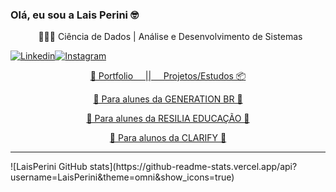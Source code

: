 ### Olá, eu sou a Lais Perini 🤓

<p align="center">
                 &nbsp; &nbsp; 👩🏼‍🎓 Ciência de Dados | Análise e Desenvolvimento de Sistemas &nbsp;
  </p> 

[![Linkedin](https://img.shields.io/badge/LinkedIn-0077B5?style=for-the-badge&logo=linkedin&logoColor=white)](https://linkedin.com/in/laisperinii)[![Instagram](https://img.shields.io/badge/Instagram-E4405F?style=for-the-badge&logo=instagram&logoColor=white)](https://instagram.com/laisperinii)

 </p> 
  <p align="center">
    <a href="https://leonardoalves.netlify.app/">🚧 Portfolio &nbsp; &nbsp; ||  </a>
    <a href="https://github.com/Ebony-SYS"> &nbsp; &nbsp; Projetos/Estudos 📦</a>  
 </p>
  <p align="center">
    <a href=https://github.com/Ebony-Full-Stack>🧡 Para alunes da GENERATION BR 🧡</a>
  </p>
  <p align="center">
    <a href=https://github.com/Resilia-por-Ebony>💛 Para alunes da RESILIA EDUCAÇÃO 💛</a>
  </p>
   <p align="center">
    <a href=https://github.com/Clarify-Python>💛 Para alunos da CLARIFY 💛</a>
  </p>
</p>
<hr/>
<p align="center">  
</p>
![LaisPerini GitHub stats](https://github-readme-stats.vercel.app/api?username=LaisPerini&theme=omni&show_icons=true)
